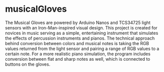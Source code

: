 # musicalGloves
The Musical Gloves are powered by Arduino Nanos and TCS34725 light sensors with an Iron-Man-inspired visual design. This project is created for novices in music serving as a simple, entertaining instrument that simulates the effects of percussion instruments and pianos. The technical approach behind conversion between colors and musical notes is taking the RGB values returned from the light sensor and pairing a range of RGB values to a certain note. For a more realistic piano simulation, the program includes conversion between flat and sharp notes as well, which is connected to buttons on the gloves.
